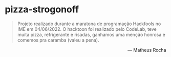 # pizza-strogonoff

> Projeto realizado durante a maratona de programação Hackfools no IME em 04/06/2022. O hacktoon foi realizado pelo CodeLab, teve muita pizza, refrigerante e risadas, ganhamos uma menção honrosa e comemos pra caramba (valeu a pena). 

<div align="right">— Matheus Rocha</div>
